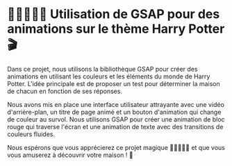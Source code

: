 # 🧙‍♂️🔮🧙‍♀️ Utilisation de GSAP pour des animations sur le thème Harry Potter 🎬

Dans ce projet, nous utilisons la bibliothèque GSAP pour créer des animations en utilisant les couleurs et les éléments du monde de Harry Potter. L'idée principale est de proposer un test pour déterminer la maison de chacun en fonction de ses réponses.

Nous avons mis en place une interface utilisateur attrayante avec une vidéo d'arrière-plan, un titre de page animé et un bouton d'animation qui change de couleur au survol. Nous utilisons GSAP pour créer une animation de bloc rouge qui traverse l'écran et une animation de texte avec des transitions de couleurs fluides.

Nous espérons que vous apprécierez ce projet magique 🧙‍♂️🔮🧙‍♀️ et que vous vous amuserez à découvrir votre maison ! 🏰
